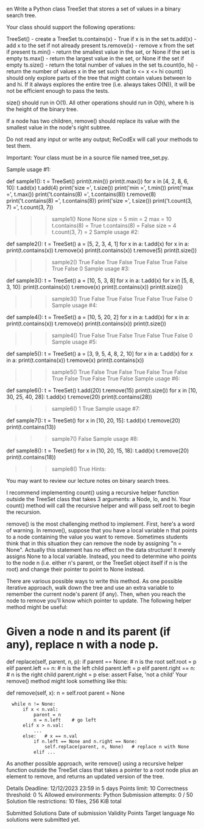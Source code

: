 en
Write a Python class TreeSet that stores a set of values in a binary search tree.

Your class should support the following operations:

TreeSet() - create a TreeSet
ts.contains(x) - True if x is in the set
ts.add(x) - add x to the set if not already present
ts.remove(x) - remove x from the set if present
ts.min() - return the smallest value in the set, or None if the set is empty
ts.max() - return the largest value in the set, or None if the set if empty
ts.size() - return the total number of values in the set
ts.count(lo, hi) - return the number of values x in the set such that lo <= x <= hi
count() should only explore parts of the tree that might contain values between lo and hi. If it always explores the entire tree (i.e. always takes O(N)), it will be not be efficient enough to pass the tests.

size() should run in O(1). All other operations should run in O(h), where h is the height of the binary tree.

If a node has two children, remove() should replace its value with the smallest value in the node's right subtree.

Do not read any input or write any output; ReCodEx will call your methods to test them.

Important: Your class must be in a source file named tree_set.py.

Sample usage #1:

def sample1():
    t = TreeSet()
    print(t.min())
    print(t.max())
    for x in [4, 2, 8, 6, 10]:
        t.add(x)
    t.add(4)
    print('size =', t.size())
    print('min =', t.min())
    print('max =', t.max())
    print('t.contains(8) =', t.contains(8))
    t.remove(8)
    print('t.contains(8) =', t.contains(8))
    print('size =', t.size())
    print('t.count(3, 7) =', t.count(3, 7))

>>> sample1()
None
None
size = 5
min = 2
max = 10
t.contains(8) = True
t.contains(8) = False
size = 4
t.count(3, 7) = 2
Sample usage #2:

def sample2():
    t = TreeSet()
    a = [5, 2, 3, 4, 1]
    for x in a:
        t.add(x)
    for x in a:
        print(t.contains(x))
        t.remove(x)
        print(t.contains(x))
    t.remove(5)
    print(t.size())

>>> sample2()
True
False
True
False
True
False
True
False
True
False
0
Sample usage #3:

def sample3():
    t = TreeSet()
    a = [10, 5, 3, 8]
    for x in a:
        t.add(x)
    for x in [5, 8, 3, 10]:
        print(t.contains(x))
        t.remove(x)
        print(t.contains(x))
    print(t.size())

>>> sample3()
True
False
True
False
True
False
True
False
0
Sample usage #4:

def sample4():
    t = TreeSet()
    a = [10, 5, 20, 2]
    for x in a:
        t.add(x)
    for x in a:
        print(t.contains(x))
        t.remove(x)
        print(t.contains(x))
    print(t.size())

>>> sample4()
True
False
True
False
True
False
True
False
0
Sample usage #5:

def sample5():
    t = TreeSet()
    a = [3, 9, 5, 4, 8, 2, 10]
    for x in a:
        t.add(x)
    for x in a:
        print(t.contains(x))
        t.remove(x)
        print(t.contains(x))

>>> sample5()
True
False
True
False
True
False
True
False
True
False
True
False
True
False
Sample usage #6:

def sample6():
    t = TreeSet()
    t.add(20)
    t.remove(15)
    print(t.size())
    for x in [10, 30, 25, 40, 28]:
        t.add(x)
    t.remove(20)
    print(t.contains(28))

>>> sample6()
1
True
Sample usage #7:

def sample7():
    t = TreeSet()
    for x in [10, 20, 15]:
        t.add(x)
    t.remove(20)
    print(t.contains(13))
    
>>> sample7()
False
Sample usage #8:

def sample8():
    t = TreeSet()
    for x in [10, 20, 15, 18]:
        t.add(x)
    t.remove(20)
    print(t.contains(18))
    
>>> sample8()
True
Hints:

You may want to review our lecture notes on binary search trees.

I recommend implementing count() using a recursive helper function outside the TreeSet class that takes 3 arguments: a Node, lo, and hi. Your count() method will call the recursive helper and will pass self.root to begin the recursion.

remove() is the most challenging method to implement. First, here's a word of warning. In remove(), suppose that you have a local variable n that points to a node containing the value you want to remove. Sometimes students think that in this situation they can remove the node by assigning "n = None". Actually this statement has no effect on the data structure! It merely assigns None to a local variable. Instead, you need to determine who points to the node n (i.e. either n's parent, or the TreeSet object itself if n is the root) and change their pointer to point to None instead.

There are various possible ways to write this method. As one possible iterative approach, walk down the tree and use an extra variable to remember the current node's parent (if any). Then, when you reach the node to remove you'll know which pointer to update. The following helper method might be useful:

  # Given a node n and its parent (if any), replace n with a node p.
  def replace(self, parent, n, p):
      if parent == None:      # n is the root
          self.root = p
      elif parent.left == n:  # n is the left child
          parent.left = p
      elif parent.right == n: # n is the right child
          parent.right = p
      else:
          assert False, 'not a child'
Your remove() method might look something like this:

  def remove(self, x):
      n = self.root
      parent = None
  
      while n != None:
          if x < n.val:
              parent = n
              n = n.left    # go left
          elif x > n.val:
              ...
          else:   # x == n.val
              if n.left == None and n.right == None:
                  self.replace(parent, n, None)   # replace n with None
              elif ...
As another possible approach, write remove() using a recursive helper function outside the TreeSet class that takes a pointer to a root node plus an element to remove, and returns an updated version of the tree.

Details
Deadline:	12/12/2023 23:59 in 5 days
Points limit:	10
Correctness threshold:	0 %
Allowed environments:	Python
Submission attempts:	0 / 50
Solution file restrictions:	10 files, 256 KiB total

Submitted Solutions
Date of submission	Validity	Points	Target language	
No solutions were submitted yet.

